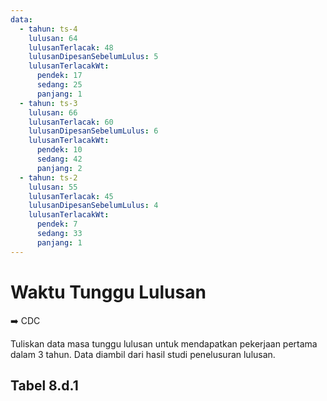 ```yaml
---
data:
  - tahun: ts-4
    lulusan: 64
    lulusanTerlacak: 48
    lulusanDipesanSebelumLulus: 5
    lulusanTerlacakWt:
      pendek: 17
      sedang: 25
      panjang: 1
  - tahun: ts-3
    lulusan: 66
    lulusanTerlacak: 60
    lulusanDipesanSebelumLulus: 6
    lulusanTerlacakWt:
      pendek: 10
      sedang: 42
      panjang: 2
  - tahun: ts-2
    lulusan: 55
    lulusanTerlacak: 45
    lulusanDipesanSebelumLulus: 4
    lulusanTerlacakWt:
      pendek: 7
      sedang: 33
      panjang: 1
---
```


<script setup>
import { useData } from "vitepress"
import Tabel from '../components/tabel-8d1.vue'

const { frontmatter } = useData()
</script>

# Waktu Tunggu Lulusan

➡️ CDC

Tuliskan data masa tunggu lulusan untuk mendapatkan pekerjaan pertama dalam 3 tahun. Data diambil dari hasil studi penelusuran lulusan.

## Tabel 8.d.1

<Tabel :data="frontmatter.data" />
